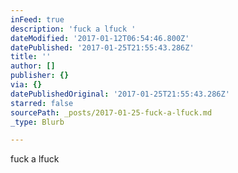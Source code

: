 ```yaml
---
inFeed: true
description: 'fuck a lfuck '
dateModified: '2017-01-12T06:54:46.800Z'
datePublished: '2017-01-25T21:55:43.286Z'
title: ''
author: []
publisher: {}
via: {}
datePublishedOriginal: '2017-01-25T21:55:43.286Z'
starred: false
sourcePath: _posts/2017-01-25-fuck-a-lfuck.md
_type: Blurb

---
```

fuck a lfuck
